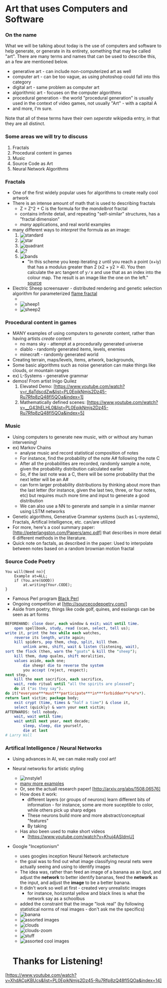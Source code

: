 # Art that uses Computers and Software

### On the name

What we will be talking about today is the use of computers and software to
help generate, or generate in its entirety, something that may be called "art".
There are many terms and names that can be used to describe this, an a few are
mentioned below.

* generative art - can include non-computerized art as well
* computer art - can be too vague, as using photoshop could fall into this
  category
* digital art - same problem as computer art
* algorithmic art - focuses on the computer algorithms
* procedural generation - the world "procedural generation" is usually used in the
  context of video games, not usually "Art" - with a capital A
* and more, I'm sure.

Note that all of these terms have their own *seperate* wikipedia entry, in that
they are all distinct.

### Some areas we will try to discuss

1. Fractals
1. Procedural content in games
1. Music
1. Source Code as Art
1. Neural Network Algorithms

### Fractals

* One of the first widely popular uses for algorithms to create really cool
  artwork
* There is an intense amount of math that is used to describing fractals
	* Z = Z^2 + C is the formula for the *mandelbrot* fractal
	* contains infinite detail, and repeating "self-similar" structures, has a
	  "fractal dimension"
	* *many* applications, and real world examples
* many different ways to *interpret* the formula as an image:
	1. ![standard](http://www.eddaardvark.co.uk/python_patterns/images/w21.gif)
	3. ![star](http://www.eddaardvark.co.uk/python_patterns/images/w21s.gif)
	2. ![quadrant](http://www.eddaardvark.co.uk/python_patterns/images/Q013.png)
	5. ![?](http://www.eddaardvark.co.uk/python_patterns/images/w21b.gif)
	6. ![bands](http://www.eddaardvark.co.uk/python_patterns/images/b2.gif)
		* "In this scheme you keep iterating z until you reach a point (x+iy)
		  that has a modulus greater than 2 (x2 + y2 >  4). You then calculate
		  the arc tangent of y ∕ x and use that as an index into the colour
		  map. The result is an image like the one on the left." [source
		  ](http://www.eddaardvark.co.uk/python_patterns/schemes.html)
* Electric Sheep screensaver - distributed rendering and genetic selection
  algorithm for parameterized [flame fractal](https://en.wikipedia.org/wiki/Fractal_flame)
	* [](http://lmgtfy.com/?s=d&q=electric+sheep)
	* ![sheep1](https://upload.wikimedia.org/wikipedia/commons/5/52/Electricsheep-3404.jpg)
	* ![sheep2](http://2.bp.blogspot.com/-CnCvKI2VoiQ/VQm_Qy8CriI/AAAAAAAAMOk/AeHiBvcsd_w/s1600/1290610562-screen-shot-2010-11-24-at-113758-am-528x391.png)

### Procedural content in games

* MANY examples of using computers to *generate* content, rather than having
  artists *create* content
	* no mans sky - attempt at a procedurally generated universe
	* diablo - randomly generated items, levels, enemies
	* minecraft - randomly generated world
* Creating terrain, maps/levels, items, artwork, backgrounds,
* Some basic algorithms such as noise generation can make things like clouds,
  or mountain ranges
* ex) L-Systems - generative grammar
* demos! From artist Inigo Quilez
	1. Elevated Demo: [https://www.youtube.com/watch?v=r_6aTdscdZw&list=PL0EpikNmjs2Dz45-Ru7Rfp8zQ48fI5QOa&index=1]
	1. Mathematically defined scenes: [https://www.youtube.com/watch?v=__G43hELHL0&list=PL0EpikNmjs2Dz45-Ru7Rfp8zQ48fI5QOa&index=5]

### Music

* Using computers to generate new music, with or without any human intervening!
* ex) Markov Chains
	* analyse music and record statistical composition of notes
	* For instance, find the probability of the note A# following the note C
	* After all the probabilities are recorded, randomly sample a note, given
	  the probability distribution calculated earlier
	* So, if the last note was a C, there will be some probability that the
	  next letter will be an A#
	* can form larger probability distributions by thinking about more than the
	  last letter (for instance, given the last two, three, or four notes, etc)
	  but requires much more time and input to generate a good distribution
	* We can also use a NN to generate and sample in a similar manner using
	  LSTM networks
* Genetic algorithms, Generative Grammar systems (such as L-systems), Fractals,
  Artifical Intelligence, etc. can/are utilized
* For more, here's a cool summary paper: [http://peterlangston.com/Papers/amc.pdf]
  that describes in more detail 6 different methods in the literature.
* Quick note on factals, as described in the paper:
  Used to interpolate between notes based on a random brownian motion fractal

### Source Code Poetry

```
You will(Need no){
	Example at=ALL;
	if (You.are(GOOD))
		at.writing(Your.CODE);
}
```

* Famous Perl program [Black Perl](https://en.wikipedia.org/wiki/Black_Perl)
* Ongoing competition at [http://sourcecodepoetry.com/]
* Aside from poetry, things like code golf, quines, and esolangs can be seen as
  art forms

```perl
BEFOREHAND: close door, each window & exit; wait until time.
    open spellbook, study, read (scan, select, tell us);
write it, print the hex while each watches,
    reverse its length, write again;
    kill spiders, pop them, chop, split, kill them.
        unlink arms, shift, wait & listen (listening, wait),
sort the flock (then, warn the "goats" & kill the "sheep");
    kill them, dump qualms, shift moralities,
    values aside, each one;
        die sheep! die to reverse the system
        you accept (reject, respect);
next step,
    kill the next sacrifice, each sacrifice,
    wait, redo ritual until "all the spirits are pleased";
    do it ("as they say").
do it(*everyone***must***participate***in***forbidden**s*e*x*).
return last victim; package body;
    exit crypt (time, times & "half a time") & close it,
    select (quickly) & warn your next victim;
AFTERWARDS: tell nobody.
    wait, wait until time;
    wait until next year, next decade;
        sleep, sleep, die yourself,
        die at last
# Larry Wall
```

### Artifical Intelligence / Neural Networks

* Using advances in AI, we can make really cool art!

* Neural networks for artistic styling
	* ![nnstyle1](https://raw.githubusercontent.com/jcjohnson/neural-style/master/examples/outputs/golden_gate_seated.png)
	* [many more examples](https://github.com/jcjohnson/neural-style)
	* Or, see the actuall research paper! [http://arxiv.org/abs/1508.06576]
	* How does it work:
		* different layers (or groups of neurons) learn different bits of
		  information - for instance, some are more suceptible to color, while
		  others pick up sharp edges
		* These neurons build more and more abstract/conceptual "features"
		* By taking
	* Has also been used to make short videos
		* [https://www.youtube.com/watch?v=Khuj4ASldmU]
* Google "Inceptionism"
	* uses googles inception Neural Network archetecture
	* the goal was to find out what image classifying neural nets were actually
	  seeing and using to identify images
	* The idea was, rather than feed an image of a banana as an ilput, and adjust the
	  **network** to better identify bananas, feed the **network** as the input,
	  and adjust the **image** to be a better banana.
	* It didn't work so well at first - created very unrealistic images
		* for instance, horizontal yellow and black lines is what the network
		  say as a schoolbus
	* added the constraint that the image "look real" (by following
	  statistical norms of real images - don't ask me the specifics)
	* ![banana](https://4.bp.blogspot.com/-tTYZpdJ18bg/VYITAO4s_uI/AAAAAAAAAlE/L7VMImFFt_M/s640/noise-to-banana.png)
	* ![assorted images](https://2.bp.blogspot.com/-17ajatawCW4/VYITTA1NkDI/AAAAAAAAAlM/eZmy5_Uu9TQ/s640/classvis.png)
	* ![clouds](https://4.bp.blogspot.com/-FPDgxlc-WPU/VYIV1bK50HI/AAAAAAAAAlw/YIwOPjoulcs/s640/skyarrow.png)
	* ![clouds-zoom](https://3.bp.blogspot.com/-R15_fyB-ZpE/VYIV-Uu9iwI/AAAAAAAAAl4/o3heQNGpVRU/s640/Funny-Animals.png)
	* ![stuff](https://2.bp.blogspot.com/-nxPKPYA8otk/VYIWRcpjZfI/AAAAAAAAAmE/8dSuxLnSNQ4/s640/image-dream-map.png)
	* ![assorted cool images](https://1.bp.blogspot.com/-XZ0i0zXOhQk/VYIXdyIL9kI/AAAAAAAAAmQ/UbA6j41w28o/s640/building-dreams.png)

	# Thanks for Listening!

[https://www.youtube.com/watch?v=XhdACpKBUcs&list=PL0EpikNmjs2Dz45-Ru7Rfp8zQ48fI5QOa&index=14]
